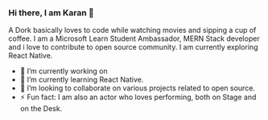 ### Hi there, I am Karan 👋

 A Dork basically loves to code while watching movies and sipping a cup of coffee.
 I am a Microsoft Learn Student Ambassador, MERN Stack developer and i love to contribute to open source community. I am currently exploring React Native.

- 🔭 I’m currently working on 
- 🌱 I’m currently learning React Native. 
- 👯 I’m looking to collaborate on various projects related to open source.
- ⚡ Fun fact: I am also an actor who loves performing, both on Stage and on the Desk.
<!--
**Karan-29/Karan-29** is a ✨ _special_ ✨ repository because its `README.md` (this file) appears on your GitHub profile.

Here are some ideas to get you started:

- 🔭 I’m currently working on 
- 🌱 I’m currently learning React Native. 
- 👯 I’m looking to collaborate on various projects related to open source.
- 🤔 I’m looking for help with ...
- 💬 Ask me about ...
- 📫 How to reach me: ...
- 😄 Pronouns: ...
- ⚡ Fun fact: I am also an actor who loves performing, both on Stage and on the Desk.
-->
